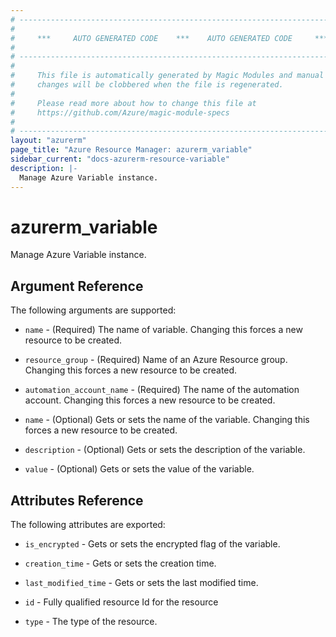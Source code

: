 ```yaml
---
# ----------------------------------------------------------------------------
#
#     ***     AUTO GENERATED CODE    ***    AUTO GENERATED CODE     ***
#
# ----------------------------------------------------------------------------
#
#     This file is automatically generated by Magic Modules and manual
#     changes will be clobbered when the file is regenerated.
#
#     Please read more about how to change this file at
#     https://github.com/Azure/magic-module-specs
#
# ----------------------------------------------------------------------------
layout: "azurerm"
page_title: "Azure Resource Manager: azurerm_variable"
sidebar_current: "docs-azurerm-resource-variable"
description: |-
  Manage Azure Variable instance.
---
```


# azurerm_variable

Manage Azure Variable instance.


## Argument Reference

The following arguments are supported:

* `name` - (Required) The name of variable. Changing this forces a new resource to be created.

* `resource_group` - (Required) Name of an Azure Resource group. Changing this forces a new resource to be created.

* `automation_account_name` - (Required) The name of the automation account. Changing this forces a new resource to be created.

* `name` - (Optional) Gets or sets the name of the variable. Changing this forces a new resource to be created.

* `description` - (Optional) Gets or sets the description of the variable.

* `value` - (Optional) Gets or sets the value of the variable.

## Attributes Reference

The following attributes are exported:

* `is_encrypted` - Gets or sets the encrypted flag of the variable.

* `creation_time` - Gets or sets the creation time.

* `last_modified_time` - Gets or sets the last modified time.

* `id` - Fully qualified resource Id for the resource

* `type` - The type of the resource.
